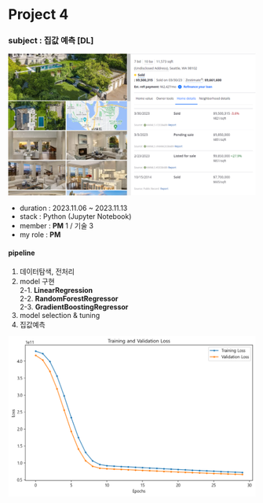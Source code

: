 # Project 4

### subject : 집값 예측 [DL]

<img src='https://github.com/Choe-minsung/project-study/blob/11dd361cbdefa71277c72591f6ce934e35f38ee6/P4/src/1st_price_house.png' width='700'/>

- duration : 2023.11.06 ~ 2023.11.13
- stack : Python (Jupyter Notebook)
- member : **PM** 1 / 기술 3
- my role : **PM**

#### pipeline
1. 데이터탐색, 전처리
2. model 구현  
   2-1. **LinearRegression**  
   2-2. **RandomForestRegressor**  
   2-3. **GradientBoostingRegressor**  
4. model selection & tuning
5. 집값예측
 
<img src='https://github.com/Choe-minsung/project-study/blob/30e24c95880162b013700fbff5f271d28f742b0c/P4/src/train_loss.png' width='700'/>

